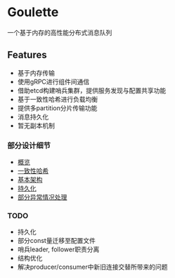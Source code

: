 # Goulette
一个基于内存的高性能分布式消息队列

## Features
- 基于内存传输
- 使用gRPC进行组件间通信
- 借助etcd构建哨兵集群，提供服务发现与配置共享功能
- 基于一致性哈希进行负载均衡
- 提供多partition分片传输功能
- 消息持久化
- 暂无副本机制

### 部分设计细节
- [概览](docs/具体设计.md)
- [一致性哈希](docs/一致性哈希.png)
- [基本架构](docs/基本架构.png)
- [持久化](docs/持久化.png)
- [部分异常情况处理](docs/部分异常情况处理.png)

### TODO
- 持久化
- 部分const量迁移至配置文件
- 哨兵leader, follower职责分离
- 结构优化
- 解决producer/consumer中新旧连接交替所带来的问题
